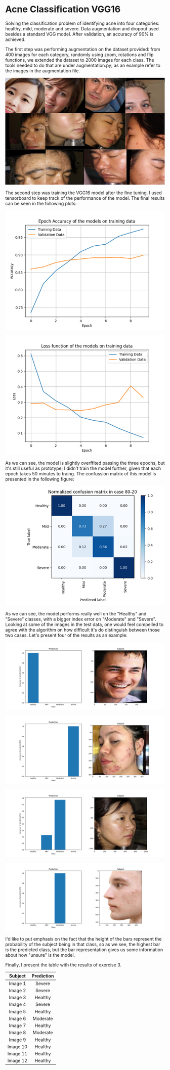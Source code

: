 # Acne Classification VGG16 

Solving the classification problem of identifying acne into four categories: healthy, mild, moderate and severe. Data augmentation and dropout used besides a standard VGG model. After validation, an accuracy of 90% is achieved. 

The first step was performing augmentation on the dataset provided: from 400 images for each category, randomly using zoom, rotations and flip functions, we extended the dataset to 2000 images for each class. The tools needed to do that are under augmentation.py; as an example refer to the images in the augmentation file. 

<p align="center">
  <img src="https://github.com/hectormorag/acneclassification/blob/main/augmentation/DataAugmentationSample.png"/>
</p>

The second step was training the VGG16 model after the fine tuning. I used tensorboard to keep track of the performance of the model. The final results can be seen in the following plots: 

<p align="center">
  <img src="https://github.com/hectormorag/acneclassification/blob/main/ModelPerformance/EpochAcc.png?raw=true"/>
</p>

<p align="center">
  <img src="https://github.com/hectormorag/acneclassification/blob/main/ModelPerformance/EpochLoss.png?raw=true"/>
</p>

As we can see, the model is slightly overffited passing the three epochs, but it's still useful as prototype; I didn't train the model further, given that each epoch takes 50 minutes to traing. The confussion matrix of this model is presented in the following figure: 


<p align="center">
  <img src="https://github.com/hectormorag/acneclassification/blob/main/ModelPerformance/ConfussionMatrix.png"/>
</p>

As we can see, the model performs really well on the "Healthy" and "Severe" classes, with a bigger index error on "Moderate" and "Severe". Looking at some of the images in the test data, one would feel compelled to agree with the algorithm on how difficult it's do distinguish between those two cases. Let's present four of the results as an example: 

<p align="center">
  <img src="https://github.com/hectormorag/acneclassification/blob/main/resultimages/image10_Healthy.png"/>
</p>

<p align="center">
  <img src="https://github.com/hectormorag/acneclassification/blob/main/resultimages/image1_Severe.png"/>
</p>

<p align="center">
  <img src="https://github.com/hectormorag/acneclassification/blob/main/resultimages/image6_Moderate.png"/>
</p>

<p align="center">
  <img src="https://github.com/hectormorag/acneclassification/blob/main/resultimages/image8_Moderate.png"/>
</p>

I'd like to put emphasis on the fact that the height of the bars represent the probability of the subject being in that class, so as we see, the highest bar is the predicted class, but the bar representation gives us some information about how "unsure" is the model. 

Finally, I present the table with the results of exercise $3$.

|  Subject | Prediction |
|:--------:|:----------:|
|  Image 1 |   Severe   |
|  Image 2 |   Severe   |
|  Image 3 |   Healthy  |
|  Image 4 |   Severe   |
|  Image 5 |   Healthy  |
|  Image 6 |  Moderate  |
|  Image 7 |   Healthy  |
|  Image 8 |  Moderate  |
|  Image 9 |   Healthy  |
| Image 10 |   Healthy  |
| Image 11 |   Healthy  |
| Image 12 |   Healthy  |

